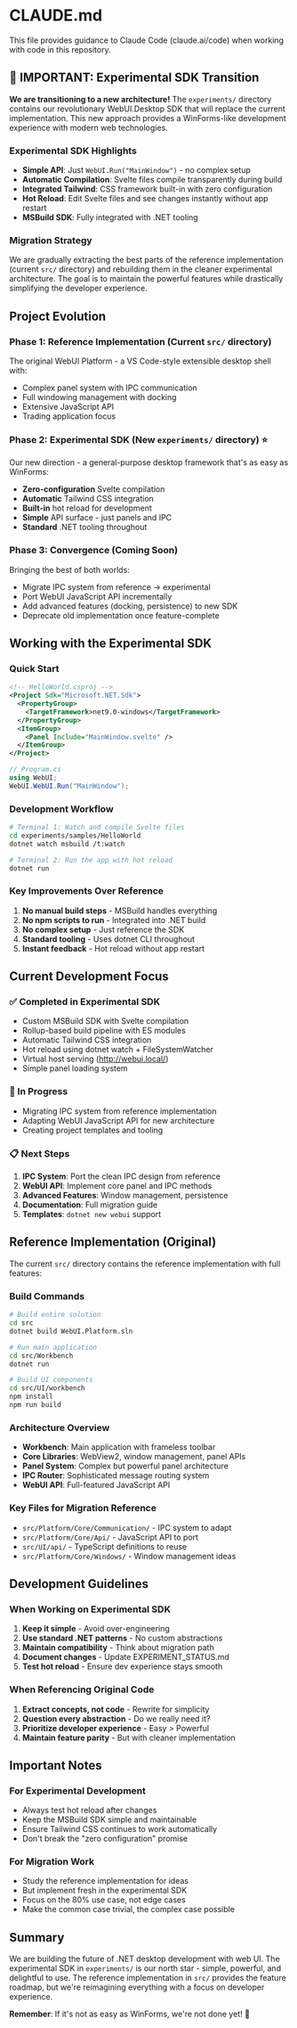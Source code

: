 # CLAUDE.md

This file provides guidance to Claude Code (claude.ai/code) when working with code in this repository.

## 🚀 IMPORTANT: Experimental SDK Transition

**We are transitioning to a new architecture!** The `experiments/` directory contains our revolutionary WebUI.Desktop SDK that will replace the current implementation. This new approach provides a WinForms-like development experience with modern web technologies.

### Experimental SDK Highlights
- **Simple API**: Just `WebUI.Run("MainWindow")` - no complex setup
- **Automatic Compilation**: Svelte files compile transparently during build
- **Integrated Tailwind**: CSS framework built-in with zero configuration  
- **Hot Reload**: Edit Svelte files and see changes instantly without app restart
- **MSBuild SDK**: Fully integrated with .NET tooling

### Migration Strategy
We are gradually extracting the best parts of the reference implementation (current `src/` directory) and rebuilding them in the cleaner experimental architecture. The goal is to maintain the powerful features while drastically simplifying the developer experience.

## Project Evolution

### Phase 1: Reference Implementation (Current `src/` directory)
The original WebUI Platform - a VS Code-style extensible desktop shell with:
- Complex panel system with IPC communication
- Full windowing management with docking
- Extensive JavaScript API
- Trading application focus

### Phase 2: Experimental SDK (New `experiments/` directory) ⭐
Our new direction - a general-purpose desktop framework that's as easy as WinForms:
- **Zero-configuration** Svelte compilation
- **Automatic** Tailwind CSS integration
- **Built-in** hot reload for development
- **Simple** API surface - just panels and IPC
- **Standard** .NET tooling throughout

### Phase 3: Convergence (Coming Soon)
Bringing the best of both worlds:
- Migrate IPC system from reference → experimental
- Port WebUI JavaScript API incrementally  
- Add advanced features (docking, persistence) to new SDK
- Deprecate old implementation once feature-complete

## Working with the Experimental SDK

### Quick Start
```xml
<!-- HelloWorld.csproj -->
<Project Sdk="Microsoft.NET.Sdk">
  <PropertyGroup>
    <TargetFramework>net9.0-windows</TargetFramework>
  </PropertyGroup>
  <ItemGroup>
    <Panel Include="MainWindow.svelte" />
  </ItemGroup>
</Project>
```

```csharp
// Program.cs
using WebUI;
WebUI.WebUI.Run("MainWindow");
```

### Development Workflow
```bash
# Terminal 1: Watch and compile Svelte files
cd experiments/samples/HelloWorld
dotnet watch msbuild /t:watch

# Terminal 2: Run the app with hot reload
dotnet run
```

### Key Improvements Over Reference
1. **No manual build steps** - MSBuild handles everything
2. **No npm scripts to run** - Integrated into .NET build
3. **No complex setup** - Just reference the SDK
4. **Standard tooling** - Uses dotnet CLI throughout
5. **Instant feedback** - Hot reload without app restart

## Current Development Focus

### ✅ Completed in Experimental SDK
- Custom MSBuild SDK with Svelte compilation
- Rollup-based build pipeline with ES modules
- Automatic Tailwind CSS integration
- Hot reload using dotnet watch + FileSystemWatcher
- Virtual host serving (http://webui.local/)
- Simple panel loading system

### 🔄 In Progress
- Migrating IPC system from reference implementation
- Adapting WebUI JavaScript API for new architecture
- Creating project templates and tooling

### 📋 Next Steps
1. **IPC System**: Port the clean IPC design from reference
2. **WebUI API**: Implement core panel and IPC methods
3. **Advanced Features**: Window management, persistence
4. **Documentation**: Full migration guide
5. **Templates**: `dotnet new webui` support

## Reference Implementation (Original)

The current `src/` directory contains the reference implementation with full features:

### Build Commands
```bash
# Build entire solution
cd src
dotnet build WebUI.Platform.sln

# Run main application  
cd src/Workbench
dotnet run

# Build UI components
cd src/UI/workbench
npm install
npm run build
```

### Architecture Overview
- **Workbench**: Main application with frameless toolbar
- **Core Libraries**: WebView2, window management, panel APIs
- **Panel System**: Complex but powerful panel architecture
- **IPC Router**: Sophisticated message routing system
- **WebUI API**: Full-featured JavaScript API

### Key Files for Migration Reference
- `src/Platform/Core/Communication/` - IPC system to adapt
- `src/Platform/Core/Api/` - JavaScript API to port
- `src/UI/api/` - TypeScript definitions to reuse
- `src/Platform/Core/Windows/` - Window management ideas

## Development Guidelines

### When Working on Experimental SDK
1. **Keep it simple** - Avoid over-engineering
2. **Use standard .NET patterns** - No custom abstractions
3. **Maintain compatibility** - Think about migration path
4. **Document changes** - Update EXPERIMENT_STATUS.md
5. **Test hot reload** - Ensure dev experience stays smooth

### When Referencing Original Code
1. **Extract concepts, not code** - Rewrite for simplicity
2. **Question every abstraction** - Do we really need it?
3. **Prioritize developer experience** - Easy > Powerful
4. **Maintain feature parity** - But with cleaner implementation

## Important Notes

### For Experimental Development
- Always test hot reload after changes
- Keep the MSBuild SDK simple and maintainable
- Ensure Tailwind CSS continues to work automatically
- Don't break the "zero configuration" promise

### For Migration Work
- Study the reference implementation for ideas
- But implement fresh in the experimental SDK
- Focus on the 80% use case, not edge cases
- Make the common case trivial, the complex case possible

## Summary

We are building the future of .NET desktop development with web UI. The experimental SDK in `experiments/` is our north star - simple, powerful, and delightful to use. The reference implementation in `src/` provides the feature roadmap, but we're reimagining everything with a focus on developer experience.

**Remember**: If it's not as easy as WinForms, we're not done yet! 🚀